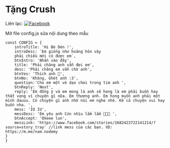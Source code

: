 # Tặng Crush


Liên lạc: 
[![Facebook](https://i.imgur.com/GRqy96ts.jpg)](https://www.facebook.com/BaoLong031203/)



Mở file config.js sửa nội dung theo mẫu
```
const CONFIG = {
    introTitle: 'Hi Bé Dén !',
    introDesc: `Em giống như hoàng hôn vậy 
    phải chiều mới có được em`,
    btnIntro: 'Nhấn vào đây',
    title: 'Phải chăng anh vẫn đợi em',
    desc: 'Phải chăng em vẫn chờ anh',
    btnYes: 'Thích anh 🥰',
    btnNo: 'Không, Ghét anh :3',
    question:'Cho em một vé dạo chơi trong tim anh ',
    btnReply: 'Next',
    reply: 'Em đồng ý và em mong là anh sẽ hong là em phải buồn hay thất vọng vì chuyện gì nữa. Em thương anh. Em hong muốn anh phải một mình dauuu. Có chuyện gì anh nhớ nói em nghe nhé. Kể cả chuyện vui hay buồn nha. ',
    mess: 'IU IU',
    messDesc: 'Em yêu anh Cún nhìu lắm lắm 🥰🥰🥰 ',
    btnAccept: 'Okeee lun',
    messLink: 'https://www.facebook.com/stories/1682423722141214/?source=story_tray' //link mess của các bạn. VD: https://m.me/nam.nodemy
}
}
```

